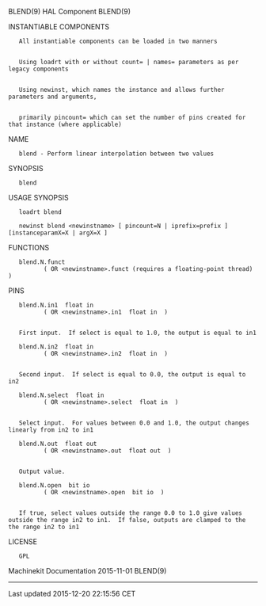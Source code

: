 BLEND(9) HAL Component BLEND(9)

INSTANTIABLE COMPONENTS

       All instantiable components can be loaded in two manners


       Using loadrt with or without count= | names= parameters as per legacy components


       Using newinst, which names the instance and allows further parameters and arguments,


       primarily pincount= which can set the number of pins created for that instance (where applicable)

NAME

       blend - Perform linear interpolation between two values

SYNOPSIS

       blend

USAGE SYNOPSIS

       loadrt blend

       newinst blend <newinstname> [ pincount=N | iprefix=prefix ] [instanceparamX=X | argX=X ]

FUNCTIONS

       blend.N.funct
              ( OR <newinstname>.funct (requires a floating-point thread) )

PINS

       blend.N.in1  float in
              ( OR <newinstname>.in1  float in  )


       First input.  If select is equal to 1.0, the output is equal to in1

       blend.N.in2  float in
              ( OR <newinstname>.in2  float in  )


       Second input.  If select is equal to 0.0, the output is equal to in2

       blend.N.select  float in
              ( OR <newinstname>.select  float in  )


       Select input.  For values between 0.0 and 1.0, the output changes linearly from in2 to in1

       blend.N.out  float out
              ( OR <newinstname>.out  float out  )


       Output value.

       blend.N.open  bit io
              ( OR <newinstname>.open  bit io  )


       If true, select values outside the range 0.0 to 1.0 give values outside the range in2 to in1.  If false, outputs are clamped to the the range in2 to in1

LICENSE

       GPL

Machinekit Documentation 2015-11-01 BLEND(9)

------------------------------------------------------------------------

Last updated 2015-12-20 22:15:56 CET


